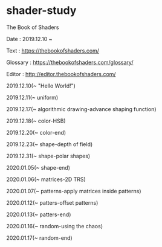 # shader-study
The Book of Shaders


Date : 2019.12.10 ~

Text : https://thebookofshaders.com/

Glossary : https://thebookofshaders.com/glossary/

Editor : http://editor.thebookofshaders.com/

2019.12.10(~ "Hello World!")

2019.12.11(~ uniform)

2019.12.17(~ algorithmic drawing-advance shaping function)

2019.12.18(~ color-HSB)

2019.12.20(~ color-end)

2019.12.23(~ shape-depth of field)

2019.12.31(~ shape-polar shapes)

2020.01.05(~ shape-end)

2020.01.06(~ matrices-2D TRS)

2020.01.07(~ patterns-apply matrices inside patterns)

2020.01.12(~ patters-offset patterns)

2020.01.13(~ patters-end)

2020.01.16(~ random-using the chaos)

2020.01.17(~ random-end)